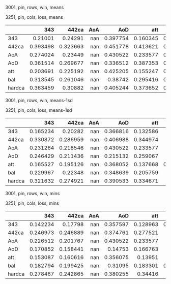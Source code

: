 3001, pin, rows, win, means

3251, pin, cols, loss, means

|        |      343 |    442ca |   AoA |      AoD |      att |      bal |   hardca |
|:-------|---------:|---------:|------:|---------:|---------:|---------:|---------:|
| 343    | 0.21001  | 0.24291  |   nan | 0.397754 | 0.160345 | 0.188958 | 0.515999 |
| 442ca  | 0.393498 | 0.323663 |   nan | 0.451778 | 0.413621 | 0.396045 | 0.39512  |
| AoA    | 0.274024 | 0.23449  |   nan | 0.430522 | 0.233577 | 0.224271 | 0.516657 |
| AoD    | 0.361514 | 0.269677 |   nan | 0.336512 | 0.387353 | 0.333972 | 0.346151 |
| att    | 0.203691 | 0.225192 |   nan | 0.425205 | 0.155247 | 0.176882 | 0.547033 |
| bal    | 0.313545 | 0.261046 |   nan | 0.38742  | 0.295416 | 0.278032 | 0.439309 |
| hardca | 0.363459 | 0.30882  |   nan | 0.405244 | 0.373652 | 0.365327 | 0.372091 |

3001, pin, rows, win, means-1sd

3251, pin, cols, loss, means-1sd

|        |      343 |    442ca |   AoA |      AoD |      att |       bal |   hardca |
|:-------|---------:|---------:|------:|---------:|---------:|----------:|---------:|
| 343    | 0.165234 | 0.20282  |   nan | 0.366816 | 0.132586 | 0.101489  | 0.483966 |
| 442ca  | 0.330872 | 0.286959 |   nan | 0.406988 | 0.344974 | 0.342294  | 0.333772 |
| AoA    | 0.231264 | 0.218546 |   nan | 0.430522 | 0.233577 | 0.100913  | 0.490097 |
| AoD    | 0.246429 | 0.211436 |   nan | 0.215132 | 0.259067 | 0.212044  | 0.258998 |
| att    | 0.165527 | 0.195126 |   nan | 0.368052 | 0.137668 | 0.0866259 | 0.51191  |
| bal    | 0.229967 | 0.22348  |   nan | 0.348639 | 0.205759 | 0.163144  | 0.383341 |
| hardca | 0.321632 | 0.274921 |   nan | 0.390533 | 0.334671 | 0.32382   | 0.355595 |

3001, pin, rows, win, mins

3251, pin, cols, loss, mins

|        |      343 |    442ca |   AoA |      AoD |      att |       bal |   hardca |
|:-------|---------:|---------:|------:|---------:|---------:|----------:|---------:|
| 343    | 0.142234 | 0.17798  |   nan | 0.357597 | 0.128963 | 0.0910315 | 0.451035 |
| 442ca  | 0.246973 | 0.246889 |   nan | 0.374761 | 0.277521 | 0.238774  | 0.274879 |
| AoA    | 0.226512 | 0.201767 |   nan | 0.430522 | 0.233577 | 0.111595  | 0.490097 |
| AoD    | 0.170852 | 0.158441 |   nan | 0.14753  | 0.166763 | 0.146477  | 0.179491 |
| att    | 0.153087 | 0.160616 |   nan | 0.356075 | 0.13951  | 0.099717  | 0.491386 |
| bal    | 0.182794 | 0.199425 |   nan | 0.31095  | 0.183301 | 0.0987117 | 0.288966 |
| hardca | 0.278467 | 0.242865 |   nan | 0.380255 | 0.34416  | 0.288634  | 0.347442 |

